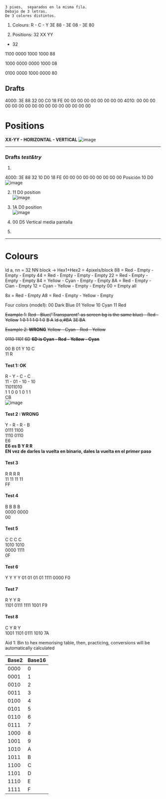 
    3 pixes,  separados en la misma fila.
    Debajo de 3 letras.
    De 3 colores distintos.

1. Colours:    R - C - Y
3E 88 - 3E 08 - 3E 80

2. Positions:    32 XX YY
- 32 


1100 0000
1000 1000
88

1000 0000
0000 1000
08

0100 0000
1000 0000
80


## Drafts
4000:  3E 88 32 00 C0 18 FE 00 00 00 00 00 00 00 00 00
4010:  00 00 00 00 00 00 00 00 00 00 00 00 00 00 00 00

# Positions
**XX-YY - HORIZONTAL - VERTICAL**
![image](https://github.com/user-attachments/assets/65d64634-2f00-4ace-a56a-3fe543542735)


***
### Drafts *test&try*
1. 
4000:  3E 88 32 10 D0 18 FE 00 00 00 00 00 00 00 00 00
Posición 10 D0 
![image](https://github.com/user-attachments/assets/ddb2f250-8635-4be8-bbbf-48cdaed3ee91)  

2.  11 D0 position  
![image](https://github.com/user-attachments/assets/6bb58126-27da-4974-9f6a-aaa0881e4fe8)  

3.  1A D0 position  
![image](https://github.com/user-attachments/assets/cb5b57a9-c63c-4d69-a65b-41794df13f6f)  

4. 00 D5 Vertical media pantalla
5. 
***

# Colours
ld a, nn = 32
NN block -> Hex1+Hex2 = 4pixels/block
88 = Red - Empty - Empty - Empty
44 = Red - Empty - Empty - Empty
22 = Red - Empty - Empty - Empty
84 = Yellow - Cyan - Empty - Empty
8A = Red - Empty - Cian - Empty
12 = Cyan - Yellow - Empty - Empty
00 = Empty all



8x = Red - Empty
A8 = Red - Empty - Yellow - Empty


Four colors (mode1):
00 	Dark Blue
01 	Yellow
10 	Cyan
11 	Red

~~Example 1:~~
~~Red - Blue("Transparent" as screen bg is the same blue) - Red - Yellow~~
~~1 0 1 1  1 0 1 0~~
~~B A~~
~~ld a,#BA~~
~~3E BA~~

~~Example 2: **WRONG**~~
~~Yellow - Cyan - Red - Yellow~~

~~0110 1101~~
~~6D~~
 ~~**6D is Cyan - Red - Yellow - Cyan**~~

 00    B
 01    Y
 10    C    
 11    R

#### Test 1: **OK**

R - Y - C - C  
11 - 01 - 10 - 10  
11011010  
1 1 0 0   1 0 1 1  
CB  
![image](https://github.com/user-attachments/assets/cb2e19d7-35ff-4802-a3ea-4264dab30254)  


#### Test 2  : **WRONG**
Y - R - R - B  
0111 1100  
1110   0110  
E6  
**E6 es B Y R R**  
**EN vez de darles la vuelta en binario, dales la vuelta en el primer paso**  


#### Test 3
R R R R    
11 11 11 11  
FF  

#### Test 4
B B B B  
0000 0000  
00  

#### Test 5
C C C C  
1010 1010  
0000    1111  
0F  

#### Test 6
Y Y Y Y
01 01 01 01
1111    0000
F0

#### Test 7
R Y Y R  
1101 0111
1111    1001
F9

#### Test 8 
C Y R Y  
1001 1101
0111 1010
7A



Aid 1: Bin to hex memorising table, then, practicing, conversions will be automatically calculated

| Base2  | Base16 |
|-----------|-------------|
| 0000      | 0           |
| 0001      | 1           |
| 0010      | 2           |
| 0011      | 3           |
| 0100      | 4           |
| 0101      | 5           |
| 0110      | 6           |
| 0111      | 7           |
| 1000      | 8           |
| 1001      | 9           |
| 1010      | A           |
| 1011      | B           |
| 1100      | C           |
| 1101      | D           |
| 1110      | E           |
| 1111      | F           |


